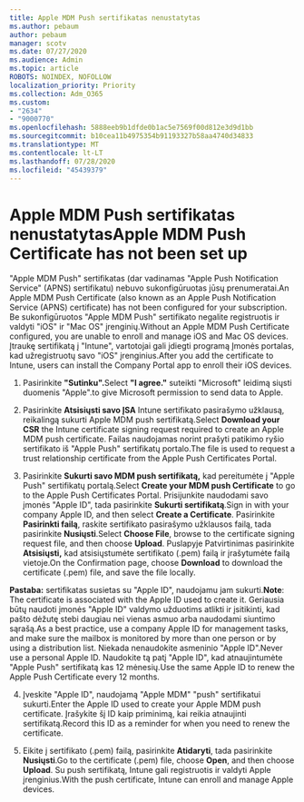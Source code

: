 ```yaml
---
title: Apple MDM Push sertifikatas nenustatytas
ms.author: pebaum
author: pebaum
manager: scotv
ms.date: 07/27/2020
ms.audience: Admin
ms.topic: article
ROBOTS: NOINDEX, NOFOLLOW
localization_priority: Priority
ms.collection: Adm_O365
ms.custom:
- "2634"
- "9000770"
ms.openlocfilehash: 5888eeb9b1dfde0b1ac5e7569f00d812e3d9d1bb
ms.sourcegitcommit: b10cea11b4975354b91193327b58aa4740d34833
ms.translationtype: MT
ms.contentlocale: lt-LT
ms.lasthandoff: 07/28/2020
ms.locfileid: "45439379"
---
```

# <a name="apple-mdm-push-certificate-has-not-been-set-up"></a><span data-ttu-id="43769-102">Apple MDM Push sertifikatas nenustatytas</span><span class="sxs-lookup"><span data-stu-id="43769-102">Apple MDM Push Certificate has not been set up</span></span>

<span data-ttu-id="43769-103">"Apple MDM Push" sertifikatas (dar vadinamas "Apple Push Notification Service" (APNS) sertifikatu) nebuvo sukonfigūruotas jūsų prenumeratai.</span><span class="sxs-lookup"><span data-stu-id="43769-103">An Apple MDM Push Certificate (also known as an Apple Push Notification Service (APNS) certificate) has not been configured for your subscription.</span></span> <span data-ttu-id="43769-104">Be sukonfigūruotos "Apple MDM Push" sertifikato negalite registruotis ir valdyti "iOS" ir "Mac OS" įrenginių.</span><span class="sxs-lookup"><span data-stu-id="43769-104">Without an Apple MDM Push Certificate configured, you are unable to enroll and manage iOS and Mac OS devices.</span></span> <span data-ttu-id="43769-105">Įtraukę sertifikatą į "Intune", vartotojai gali įdiegti programą Įmonės portalas, kad užregistruotų savo "iOS" įrenginius.</span><span class="sxs-lookup"><span data-stu-id="43769-105">After you add the certificate to Intune, users can install the Company Portal app to enroll their iOS devices.</span></span>

1. <span data-ttu-id="43769-106">Pasirinkite **"Sutinku".**</span><span class="sxs-lookup"><span data-stu-id="43769-106">Select **"I agree."**</span></span> <span data-ttu-id="43769-107">suteikti "Microsoft" leidimą siųsti duomenis "Apple".</span><span class="sxs-lookup"><span data-stu-id="43769-107">to give Microsoft permission to send data to Apple.</span></span>

2. <span data-ttu-id="43769-108">Pasirinkite **Atsisiųsti savo ĮSA** Intune sertifikato pasirašymo užklausą, reikalingą sukurti Apple MDM push sertifikatą.</span><span class="sxs-lookup"><span data-stu-id="43769-108">Select **Download your CSR** the Intune certificate signing request required to create an Apple MDM push certificate.</span></span> <span data-ttu-id="43769-109">Failas naudojamas norint prašyti patikimo ryšio sertifikato iš "Apple Push" sertifikatų portalo.</span><span class="sxs-lookup"><span data-stu-id="43769-109">The file is used to request a trust relationship certificate from the Apple Push Certificates Portal.</span></span>

3. <span data-ttu-id="43769-110">Pasirinkite **Sukurti savo MDM push sertifikatą,** kad pereitumėte į "Apple Push" sertifikatų portalą.</span><span class="sxs-lookup"><span data-stu-id="43769-110">Select **Create your MDM push Certificate** to go to the Apple Push Certificates Portal.</span></span> <span data-ttu-id="43769-111">Prisijunkite naudodami savo įmonės "Apple ID", tada pasirinkite **Sukurti sertifikatą**.</span><span class="sxs-lookup"><span data-stu-id="43769-111">Sign in with your company Apple ID, and then select **Create a Certificate**.</span></span> <span data-ttu-id="43769-112">Pasirinkite **Pasirinkti failą**, raskite sertifikato pasirašymo užklausos failą, tada pasirinkite **Nusiųsti**.</span><span class="sxs-lookup"><span data-stu-id="43769-112">Select **Choose File**, browse to the certificate signing request file, and then choose **Upload**.</span></span> <span data-ttu-id="43769-113">Puslapyje Patvirtinimas pasirinkite **Atsisiųsti,** kad atsisiųstumėte sertifikato (.pem) failą ir įrašytumėte failą vietoje.</span><span class="sxs-lookup"><span data-stu-id="43769-113">On the Confirmation page, choose **Download** to download the certificate (.pem) file, and save the file locally.</span></span>
 
<span data-ttu-id="43769-114">**Pastaba:** sertifikatas susietas su "Apple ID", naudojamu jam sukurti.</span><span class="sxs-lookup"><span data-stu-id="43769-114">**Note**: The certificate is associated with the Apple ID used to create it.</span></span> <span data-ttu-id="43769-115">Geriausia būtų naudoti įmonės "Apple ID" valdymo užduotims atlikti ir įsitikinti, kad pašto dėžutę stebi daugiau nei vienas asmuo arba naudodami siuntimo sąrašą.</span><span class="sxs-lookup"><span data-stu-id="43769-115">As a best practice, use a company Apple ID for management tasks, and make sure the mailbox is monitored by more than one person or by using a distribution list.</span></span> <span data-ttu-id="43769-116">Niekada nenaudokite asmeninio "Apple ID".</span><span class="sxs-lookup"><span data-stu-id="43769-116">Never use a personal Apple ID.</span></span> <span data-ttu-id="43769-117">Naudokite tą patį "Apple ID", kad atnaujintumėte "Apple Push" sertifikatą kas 12 mėnesių.</span><span class="sxs-lookup"><span data-stu-id="43769-117">Use the same Apple ID to renew the Apple Push Certificate every 12 months.</span></span>
 
4. <span data-ttu-id="43769-118">Įveskite "Apple ID", naudojamą "Apple MDM" "push" sertifikatui sukurti.</span><span class="sxs-lookup"><span data-stu-id="43769-118">Enter the Apple ID used to create your Apple MDM push certificate.</span></span> <span data-ttu-id="43769-119">Įrašykite šį ID kaip priminimą, kai reikia atnaujinti sertifikatą.</span><span class="sxs-lookup"><span data-stu-id="43769-119">Record this ID as a reminder for when you need to renew the certificate.</span></span>

5. <span data-ttu-id="43769-120">Eikite į sertifikato (.pem) failą, pasirinkite **Atidaryti**, tada pasirinkite **Nusiųsti**.</span><span class="sxs-lookup"><span data-stu-id="43769-120">Go to the certificate (.pem) file, choose **Open**, and then choose **Upload**.</span></span> <span data-ttu-id="43769-121">Su push sertifikatą, Intune gali registruotis ir valdyti Apple įrenginius.</span><span class="sxs-lookup"><span data-stu-id="43769-121">With the push certificate, Intune can enroll and manage Apple devices.</span></span>